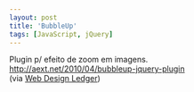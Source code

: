 ```yaml
---
layout: post
title: 'BubbleUp'
tags: [JavaScript, jQuery]
---
```


Plugin p/ efeito de zoom em imagens.<br>
<http://aext.net/2010/04/bubbleup-jquery-plugin><br>
(via [Web Design Ledger](http://webdesignledger.com/tools/14-fresh-and-useful-jquery-plugins))
